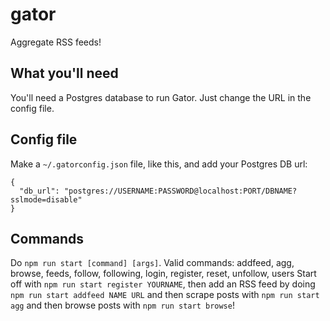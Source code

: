 # gator

Aggregate RSS feeds!

## What you'll need

You'll need a Postgres database to run Gator. Just change the URL in the config file.

## Config file

Make a `~/.gatorconfig.json` file, like this, and add your Postgres DB url:
```
{
  "db_url": "postgres://USERNAME:PASSWORD@localhost:PORT/DBNAME?sslmode=disable"
}
```

## Commands

Do `npm run start [command] [args]`. Valid commands: addfeed, agg, browse, feeds, follow, following, login, register, reset, unfollow, users
Start off with `npm run start register YOURNAME`, then add an RSS feed by doing `npm run start addfeed NAME URL` and then scrape posts with `npm run start agg` and then browse posts with `npm run start browse`!
